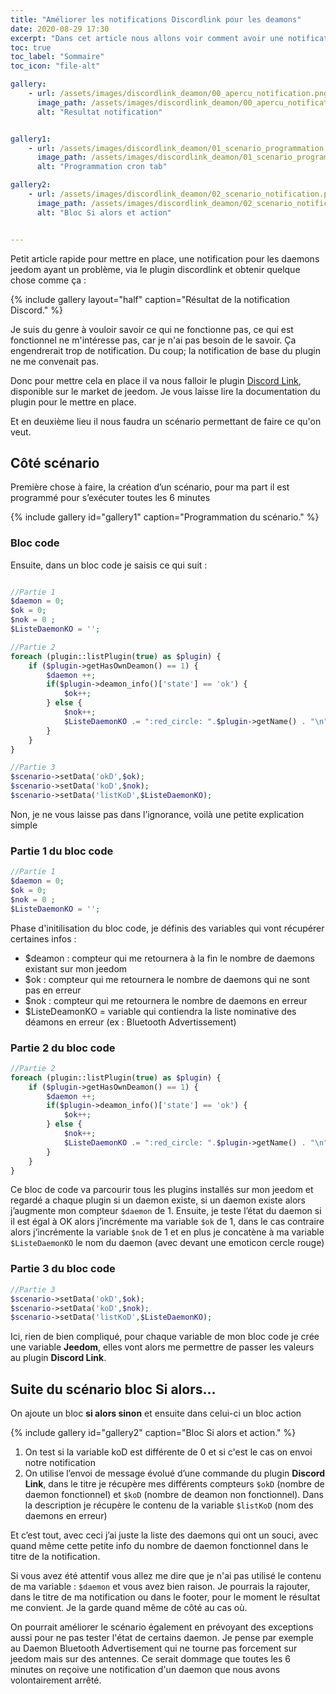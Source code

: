 ```yaml
---
title: "Améliorer les notifications Discordlink pour les deamons"
date: 2020-08-29 17:30
excerpt: "Dans cet article nous allons voir comment avoir une notification des deamons arrêté dans jeedom sur discord"
toc: true
toc_label: "Sommaire"
toc_icon: "file-alt"

gallery:
    - url: /assets/images/discordlink_deamon/00_apercu_notification.png
      image_path: /assets/images/discordlink_deamon/00_apercu_notification.png
      alt: "Resultat notification"


gallery1:
    - url: /assets/images/discordlink_deamon/01_scenario_programmation.png
      image_path: /assets/images/discordlink_deamon/01_scenario_programmation.png
      alt: "Programmation cron tab"

gallery2:
    - url: /assets/images/discordlink_deamon/02_scenario_notification.png
      image_path: /assets/images/discordlink_deamon/02_scenario_notification.png
      alt: "Bloc Si alors et action"


---
```


Petit article rapide pour mettre en place, une notification pour les daemons jeedom ayant un problème, via le plugin discordlink et obtenir quelque chose comme ça :

{% include gallery layout="half" caption="Résultat de la notification Discord." %}

Je suis du genre à vouloir savoir ce qui ne fonctionne pas, ce qui est fonctionnel ne m'intéresse pas, car je n'ai pas besoin de le savoir. Ça engendrerait trop de notification. Du coup; la notification de base du plugin ne me convenait pas.

Donc pour mettre cela en place il va nous falloir le plugin [Discord Link](https://market.jeedom.com/index.php?v=d&p=market_display&id=3938), disponible sur le market de jeedom. Je vous laisse lire la documentation du plugin pour le mettre en place.

Et en deuxième lieu il nous faudra un scénario permettant de faire ce qu'on veut.

## Côté scénario

Première chose à faire, la création d’un scénario, pour ma part il est programmé pour s’exécuter toutes les 6 minutes

{% include gallery id="gallery1" caption="Programmation du scénario." %}



### Bloc code
Ensuite, dans un bloc code je saisis ce qui suit  :

```php

//Partie 1
$daemon = 0;
$ok = 0;
$nok = 0 ;
$ListeDaemonKO = '';

//Partie 2
foreach (plugin::listPlugin(true) as $plugin) {
	if ($plugin->getHasOwnDeamon() == 1) {
		$daemon ++;
		if($plugin->deamon_info()['state'] == 'ok') {
			$ok++;
		} else {
			$nok++;
			$ListeDaemonKO .= ":red_circle: ".$plugin->getName() . "\n"; 			
		}
	}
}

//Partie 3
$scenario->setData('okD',$ok);
$scenario->setData('koD',$nok);
$scenario->setData('listKoD',$ListeDaemonKO);
```

Non, je ne vous laisse pas dans l’ignorance, voilà une petite explication simple

### Partie 1 du bloc code

```php
//Partie 1
$daemon = 0;
$ok = 0;
$nok = 0 ;
$ListeDaemonKO = '';
```

Phase d'initilisation du bloc code, je définis des variables qui vont récupérer certaines infos :

* $deamon : compteur qui me retournera à la fin le nombre de daemons existant sur mon jeedom
* $ok : compteur qui me retournera le nombre de daemons qui ne sont pas en erreur
* $nok : compteur qui me retournera le nombre de daemons en erreur
* $ListeDeamonKO = variable qui contiendra la liste nominative des déamons en erreur (ex : Bluetooth Advertissement)

### Partie 2 du bloc code

```php
//Partie 2
foreach (plugin::listPlugin(true) as $plugin) {
	if ($plugin->getHasOwnDeamon() == 1) {
		$daemon ++;
		if($plugin->deamon_info()['state'] == 'ok') {
			$ok++;
		} else {
			$nok++;
			$ListeDaemonKO .= ":red_circle: ".$plugin->getName() . "\n"; 			
		}
	}
}
```

Ce bloc de code va parcourir tous les plugins installés sur mon jeedom et regardé a chaque plugin si un daemon existe, si un daemon existe alors j’augmente mon compteur `$daemon` de 1. Ensuite, je teste l’état du daemon si il est égal à OK alors j’incrémente ma variable `$ok` de 1, dans le cas contraire alors j’incrémente la variable `$nok` de 1 et en plus je concatène à ma variable `$ListeDaemonKO` le nom du daemon (avec devant une emoticon cercle rouge) 

### Partie 3 du bloc code

```php
//Partie 3
$scenario->setData('okD',$ok);
$scenario->setData('koD',$nok);
$scenario->setData('listKoD',$ListeDaemonKO);
```

Ici, rien de bien compliqué, pour chaque variable de mon bloc code je crée une variable **Jeedom**, elles vont alors me permettre de passer les valeurs au plugin **Discord Link**.

## Suite du scénario bloc Si alors...

On ajoute un bloc **si alors sinon** et ensuite dans celui-ci un bloc action

{% include gallery id="gallery2" caption="Bloc Si alors et action." %}

1. On test si la variable koD est différente de 0 et si c'est le cas on envoi notre notification
2. On utilise l’envoi de message évolué d’une commande du plugin **Discord Link**, dans le titre je récupère mes différents compteurs `$okD` (nombre de daemon fonctionnel) et `$koD` (nombre de deamon non fonctionnel). Dans la description je récupère le contenu de la variable `$listKoD` (nom des daemons en erreur)

Et c’est tout, avec ceci j’ai juste la liste des daemons qui ont un souci, avec quand même cette petite info du nombre de daemon fonctionnel dans le titre de la notification. 

Si vous avez été attentif vous allez me dire que je n'ai pas utilisé le contenu de ma variable : `$daemon` et vous avez bien raison. Je pourrais la rajouter, dans le titre de ma notification ou dans le footer, pour le moment le résultat me convient. Je la garde quand même de côté au cas où.

On pourrait améliorer le scénario également en prévoyant des exceptions aussi pour ne pas tester l'état de certains daemon. Je pense par exemple au Daemon Bluetooth Advertisement qui ne tourne pas forcement sur jeedom mais sur des antennes. Ce serait dommage que toutes les 6 minutes on reçoive une notification d'un daemon que nous avons volontairement arrêté.



